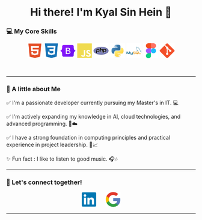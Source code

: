 <h1 align="center">Hi there! I'm Kyal Sin Hein 👋</h1>

### **💻 My Core Skills**

<p align="center">
<img alt="HTML5" src="https://raw.githubusercontent.com/devicons/devicon/master/icons/html5/html5-plain.svg" width="40" height="40"/>
<img alt="CSS3" src="https://raw.githubusercontent.com/devicons/devicon/master/icons/css3/css3-plain.svg" width="40" height="40"/>
<img alt="Bootstrap" src="https://raw.githubusercontent.com/devicons/devicon/master/icons/bootstrap/bootstrap-original.svg" width="40" height="40"/>
<img alt="JavaScript" src="https://raw.githubusercontent.com/devicons/devicon/master/icons/javascript/javascript-plain.svg" width="40" height="40"/>
<img alt="PHP" src="https://raw.githubusercontent.com/devicons/devicon/master/icons/php/php-original.svg" width="40" height="40"/>
<img alt="Python" src="https://raw.githubusercontent.com/devicons/devicon/master/icons/python/python-original.svg" width="40" height="40"/>
<img alt="MySQL" src="https://raw.githubusercontent.com/devicons/devicon/master/icons/mysql/mysql-original-wordmark.svg" width="40" height="40"/>
<img alt="Figma" src="https://raw.githubusercontent.com/devicons/devicon/master/icons/figma/figma-original.svg" width="40" height="40"/>
<img alt="Git" src="https://raw.githubusercontent.com/devicons/devicon/master/icons/git/git-plain.svg" width="40" height="40"/>
</p>

<br> 

---


### 🌟 A little about Me
✅ I'm a passionate developer currently pursuing my Master's in IT. 💻

✅ I'm actively expanding my knowledge in AI, cloud technologies, and advanced programming. 🤖☁️

✅ I have a strong foundation in computing principles and practical experience in project leadership. 🚀📈

✨ Fun fact : I like to listen to good music. 🎧🎶

---

### 🤝 Let's connect together! 
<p align="center">
  <a href="https://www.linkedin.com/in/kyalsinhein/" target="_blank"><img src="https://raw.githubusercontent.com/devicons/devicon/master/icons/linkedin/linkedin-original.svg" alt="LinkedIn" width="40" height="40" /></a>
  &nbsp;&nbsp;&nbsp;&nbsp;
  <a href="mailto:kyalsinhein6356@gmail.com" target="_blank"><img src="https://raw.githubusercontent.com/devicons/devicon/master/icons/google/google-original.svg" alt="Email" width="40" height="40" /></a>
</p>

---


